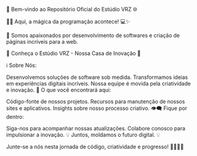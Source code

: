 🚀 Bem-vindo ao Repositório Oficial do Estúdio VRZ 🌐

👨‍💻 Aqui, a mágica da programação acontece! 💻✨

🌟 Somos apaixonados por desenvolvimento de softwares e criação de páginas incríveis para a web.

🏢 Conheça o Estúdio VRZ - Nossa Casa de Inovação 🏢

ℹ️ Sobre Nós:

Desenvolvemos soluções de software sob medida.
Transformamos ideias em experiências digitais incríveis.
Nossa equipe é movida pela criatividade e inovação.
🔧 O que você encontrará aqui:

Código-fonte de nossos projetos.
Recursos para manutenção de nossos sites e aplicativos.
Insights sobre nosso processo criativo.
👁️‍🗨️ Fique por dentro:

Siga-nos para acompanhar nossas atualizações.
Colabore conosco para impulsionar a inovação.
💡 Juntos, moldamos o futuro digital. 💡

Junte-se a nós nesta jornada de código, criatividade e progresso! 🚀🌐👨‍💻


